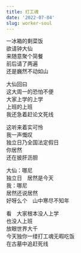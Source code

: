 ```yaml
---
title: 打工魂
date: '2022-07-04'
slug: worker-soul
---
```


一冰箱的剩菜饭  
欲请钟大仙  
来随意聚个简餐  
前后请了两遍  
还是巍然不动如山

大仙回曰  
这大周一的恐怕不便  
大家上学的上学  
上班的上班  
我还急着赶论文死线<!--# 截止日期 deadline 的硬译 -->

这听来着实可怜  
我一声慨叹  
独立日乃全国法定假日  
你居然  
还在披肝沥胆

大仙：哪尼  
独立日　居然是今天  
我：哪尼  
居然还说居然  
好呀么个　山中寒尽不知年<!--# 山中无甲子，寒尽不知年 -->

看　大家根本没人上学  
也没人上班  
放眼世界大千  
今天独你一缕打工魂无暇吃饭  
在古墓中追赶死线

<!--# 由于记错了一个日期，周六误准备了一些饭菜，于是顺水推舟请老钟家来吃饭，没来。周日正式备菜招待访客，剩了一大堆饭菜，今天又请老钟家来帮忙消灭剩菜，还是没来。一问原来是在打工，而且还不知道今天是节假日，这位道长是真 · 修仙，本道长自叹弗如，哈哈。 -->
